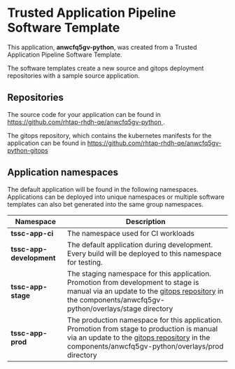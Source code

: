 # Trusted Application Pipeline Software Template

This application, **anwcfq5gv-python**, was created from a Trusted Application Pipeline Software Template.

The software templates create a new source and gitops deployment repositories with a sample source application. 

## Repositories

The source code for your application can be found in [https://github.com/rhtap-rhdh-qe/anwcfq5gv-python ](https://github.com/rhtap-rhdh-qe/anwcfq5gv-python ).
 
The gitops repository, which contains the kubernetes manifests for the application can be found in 
[https://github.com/rhtap-rhdh-qe/anwcfq5gv-python-gitops ](https://github.com/rhtap-rhdh-qe/anwcfq5gv-python-gitops ) 

## Application namespaces 

The default application will be found in the following namespaces. Applications can be deployed into unique namespaces or multiple software templates can also bet generated into the same group namespaces.  

|  Namespace   |  Description   |  
| -------- | -------- |
| **tssc-app-ci** | The namespace used for CI workloads |
| **tssc-app-development** | The default application during development. Every build will be deployed to this namespace for testing. |
| **tssc-app-stage** | The staging namespace for this application. Promotion from development to stage is manual via an update to the [gitops repository](https://github.com/rhtap-rhdh-qe/anwcfq5gv-python-gitops ) in the components/anwcfq5gv-python/overlays/stage directory |
| **tssc-app-prod** | The production namespace for this application. Promotion from stage to production is manual via an update to the [gitops repository](https://github.com/rhtap-rhdh-qe/anwcfq5gv-python-gitops ) in the components/anwcfq5gv-python/overlays/prod directory |